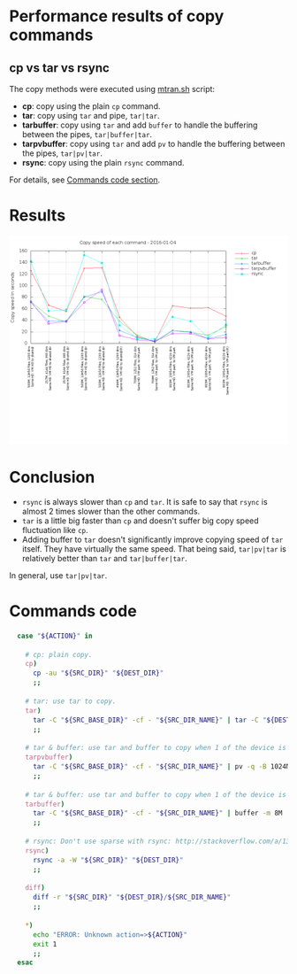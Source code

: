 # Performance results of copy commands
## cp vs tar vs rsync

The copy methods were executed using [mtran.sh](https://github.com/xuanngo2001/mtran/blob/master/mtran.sh) script:

* **cp**: copy using the plain `cp` command.
* **tar**: copy using `tar` and pipe, `tar|tar`.
* **tarbuffer**: copy using `tar` and add `buffer` to handle the buffering between the pipes, `tar|buffer|tar`.
* **tarpvbuffer**: copy using `tar` and add `pv` to handle the buffering between the pipes, `tar|pv|tar`.
* **rsync**: copy using the plain `rsync` command.

For details, see [Commands code section](#commands-code).

# Results
![alt text](https://raw.githubusercontent.com/xuanngo2001/mtran/master/benchmark/benchmark-results.png "Copy commands performance results")

# Conclusion
* `rsync` is always slower than `cp` and `tar`. It is safe to say that `rsync` is almost 2 times slower than the other commands.
* `tar` is a little big faster than `cp` and doesn't suffer big copy speed fluctuation like `cp`.
* Adding buffer to `tar` doesn't significantly improve copying speed of `tar` itself. They have virtually the same speed. That being said, `tar|pv|tar` is relatively better than `tar` and `tar|buffer|tar`. 

In general, use `tar|pv|tar`.

# Commands code
```bash
  case "${ACTION}" in

    # cp: plain copy.
    cp)
      cp -au "${SRC_DIR}" "${DEST_DIR}"
      ;;
    
    # tar: use tar to copy.
    tar)
      tar -C "${SRC_BASE_DIR}" -cf - "${SRC_DIR_NAME}" | tar -C "${DEST_DIR}" -xpSf -
      ;;

    # tar & buffer: use tar and buffer to copy when 1 of the device is slower than the other 1.
    tarpvbuffer)
      tar -C "${SRC_BASE_DIR}" -cf - "${SRC_DIR_NAME}" | pv -q -B 1024M | tar -C "${DEST_DIR}" -xpSf -
      ;;

    # tar & buffer: use tar and buffer to copy when 1 of the device is slower than the other 1.
    tarbuffer)
      tar -C "${SRC_BASE_DIR}" -cf - "${SRC_DIR_NAME}" | buffer -m 8M | tar -C "${DEST_DIR}" -xpSf -
      ;;

    # rsync: Don't use sparse with rsync: http://stackoverflow.com/a/13266131
    rsync)
      rsync -a -W "${SRC_DIR}" "${DEST_DIR}"
      ;;
    
    diff)
      diff -r "${SRC_DIR}" "${DEST_DIR}/${SRC_DIR_NAME}"
      ;;
            
    *)
      echo "ERROR: Unknown action=>${ACTION}"
      exit 1
      ;;
  esac
```
